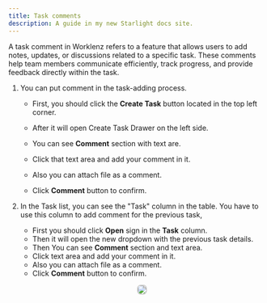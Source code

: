 ```yaml
---
title: Task comments
description: A guide in my new Starlight docs site.
---
```


A task comment in Worklenz refers to a feature that allows users to add notes, updates, or discussions related to a specific task. These comments help team members communicate efficiently, track progress, and provide feedback directly within the task.

1.  You can put comment in the task-adding process.

    - First, you should click the **Create Task** button located in the top left corner.

    - After it will open Create Task Drawer on the left side.
    - You can see **Comment** section with text are.
    - Click that text area and add your comment in it.
    - Also you can attach file as a comment.
    - Click **Comment** button to confirm.

2.  In the Task list, you can see the "Task" column in the table. You have to use this column to add comment for the previous task,

    - First you should click **Open** sign in the **Task** column.
    - Then it will open the new dropdown with the previous task details.
    - Then You can see **Comment** section and text area.
    - Click text area and add your comment in it.
    - Also you can attach file as a comment.
    - Click **Comment** button to confirm.

    <p align ="center">
    <img src="/comment.png" style="border: 2px solid #D4d4d4; border-radius: 8px;  ">
    </p>

